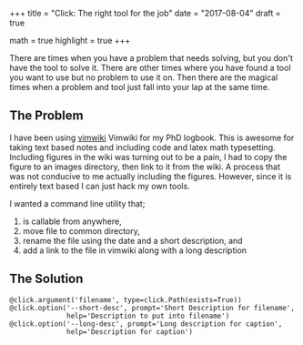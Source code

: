 +++
title = "Click: The right tool for the job"
date = "2017-08-04"
draft = true

math = true
highlight = true
+++

There are times when you have a problem that needs solving,
but you don't have the tool to solve it.
There are other times where you have found a tool you want to use
but no problem to use it on.
Then there are the magical times when a problem and tool just fall into your lap at the same time.

## The Problem

I have been using [vimwiki](https://github.com/vimwiki/vimwiki) Vimwiki for my PhD logbook.
This is awesome for taking text based notes and including code and latex math typesetting.
Including figures in the wiki was turning out to be a pain,
I had to copy the figure to an images directory,
then link to it from the wiki.
A process that was not conducive to me actually including the figures.
However, since it is entirely text based I can just hack my own tools.

I wanted a command line utility that;
1. is callable from anywhere,
2. move file to common directory,
3. rename the file using the date and a short description, and
4. add a link to the file in vimwiki along with a long description

## The Solution



    @click.argument('filename', type=click.Path(exists=True))
    @click.option('--short-desc', prompt='Short Description for filename',
                  help='Description to put into filename')
    @click.option('--long-desc', prompt='Long description for caption',
                  help='Description for caption')

